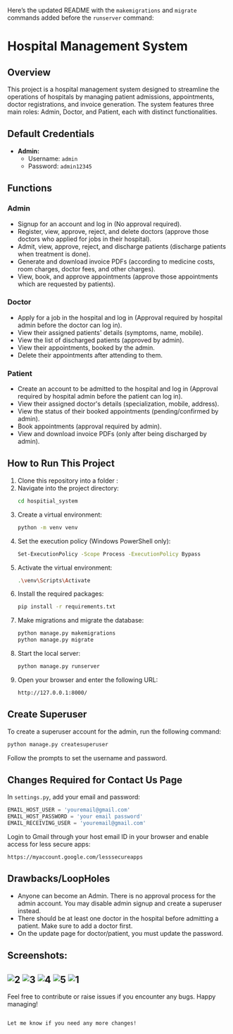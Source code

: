 Here’s the updated README with the `makemigrations` and `migrate` commands added before the `runserver` command:


# Hospital Management System

## Overview
This project is a hospital management system designed to streamline the operations of hospitals by managing patient admissions, appointments, doctor registrations, and invoice generation. The system features three main roles: Admin, Doctor, and Patient, each with distinct functionalities.

## Default Credentials

- **Admin:**
  - Username: `admin`
  - Password: `admin12345`

## Functions

### Admin
- Signup for an account and log in (No approval required).
- Register, view, approve, reject, and delete doctors (approve those doctors who applied for jobs in their hospital).
- Admit, view, approve, reject, and discharge patients (discharge patients when treatment is done).
- Generate and download invoice PDFs (according to medicine costs, room charges, doctor fees, and other charges).
- View, book, and approve appointments (approve those appointments which are requested by patients).

### Doctor
- Apply for a job in the hospital and log in (Approval required by hospital admin before the doctor can log in).
- View their assigned patients' details (symptoms, name, mobile).
- View the list of discharged patients (approved by admin).
- View their appointments, booked by the admin.
- Delete their appointments after attending to them.

### Patient
- Create an account to be admitted to the hospital and log in (Approval required by hospital admin before the patient can log in).
- View their assigned doctor's details (specialization, mobile, address).
- View the status of their booked appointments (pending/confirmed by admin).
- Book appointments (approval required by admin).
- View and download invoice PDFs (only after being discharged by admin).

## How to Run This Project

1. Clone this repository into a folder :
2. Navigate into the project directory:
   ```bash
   cd hospitial_system
   ```
3. Create a virtual environment:
   ```bash
   python -m venv venv
   ```
4. Set the execution policy (Windows PowerShell only):
   ```bash
   Set-ExecutionPolicy -Scope Process -ExecutionPolicy Bypass
   ```
5. Activate the virtual environment:
   ```bash
   .\venv\Scripts\Activate
   ```
6. Install the required packages:
   ```bash
   pip install -r requirements.txt
   ```
7. Make migrations and migrate the database:
   ```bash
   python manage.py makemigrations
   python manage.py migrate
   ```
8. Start the local server:
   ```bash
   python manage.py runserver
   ```
9. Open your browser and enter the following URL:
   ```
   http://127.0.0.1:8000/
   ```

## Create Superuser
To create a superuser account for the admin, run the following command:
```bash
python manage.py createsuperuser
```
Follow the prompts to set the username and password.

## Changes Required for Contact Us Page
In `settings.py`, add your email and password:
```python
EMAIL_HOST_USER = 'youremail@gmail.com'
EMAIL_HOST_PASSWORD = 'your email password'
EMAIL_RECEIVING_USER = 'youremail@gmail.com'
```
Login to Gmail through your host email ID in your browser and enable access for less secure apps:
```
https://myaccount.google.com/lesssecureapps
```

## Drawbacks/LoopHoles
- Anyone can become an Admin. There is no approval process for the admin account. You may disable admin signup and create a superuser instead.
- There should be at least one doctor in the hospital before admitting a patient. Make sure to add a doctor first.
- On the update page for doctor/patient, you must update the password.

## Screenshots:
![2](https://github.com/user-attachments/assets/b62c8f26-8a40-4191-9dad-142401b8e04e)
![3](https://github.com/user-attachments/assets/7a8b3d6f-8824-45c9-b071-1d18d1af3206)
![4](https://github.com/user-attachments/assets/8f74f67d-946b-4b90-a742-2ae04bf6af42)
![5](https://github.com/user-attachments/assets/5f31bda1-a4d7-4e90-b823-3cd5fd98316d)
![1](https://github.com/user-attachments/assets/4e2ad9ec-762f-4848-973d-24162a22a7c8)
---

Feel free to contribute or raise issues if you encounter any bugs. Happy managing!
```

Let me know if you need any more changes!
